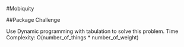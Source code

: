 #Mobiquity

##Package Challenge

Use Dynamic programming with tabulation to solve this problem.
Time Complexity: O(number_of_things * number_of_weight)

